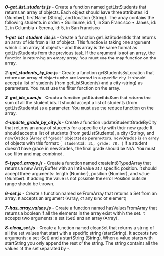 _**0-get_list_students.js**_ - Create a function named getListStudents that returns an array of objects.
Each object should have three attributes: id (Number), firstName (String), and location (String).
The array contains the following students in order:
    • Guillaume, id: 1, in San Francisco
    • James, id: 2, in Columbia
    • Serena, id: 5, in San Francisco

_**1-get_list_student_ids.js**_ - Create a function getListStudentIds that returns an array of ids from a list of object.
This function is taking one argument which is an array of objects - and this array is the same format as getListStudents from the previous task.
If the argument is not an array, the function is returning an empty array.
You must use the map function on the array.

_**2-get_students_by_loc.js**_ - Create a function getStudentsByLocation that returns an array of objects who are located in a specific city.
It should accept a list of students (from getListStudents) and a city (string) as parameters.
You must use the filter function on the array.

**_3-get_ids_sum.js_**  - Create a function getStudentIdsSum that returns the sum of all the student ids.
It should accept a list of students (from getListStudents) as a parameter.
You must use the reduce function on the array.

**_4-update_grade_by_city.js_** - Create a function updateStudentGradeByCity that returns an array of students for a specific city with their new grade
It should accept a list of students (from getListStudents), a city (String), and newGrades (Array of “grade” objects) as parameters.
newGrades is an array of objects with this format:
`{
studentId: 31,
grade: 78,
}`
If a student doesn’t have grade in newGrades, the final grade should be N/A.
You must use filter and map combined.

**_5-typed_arrays.js_** - Create a function named createInt8TypedArray that returns a new ArrayBuffer with an Int8 value at a specific position.
It should accept three arguments: length (Number), position (Number), and value (Number).
If adding the value is not possible the error Position outside range should be thrown.


**_6-set.js_** - Create a function named setFromArray that returns a Set from an array.
It accepts an argument (Array, of any kind of element)

**_7-has_array_values.js_** - Create a function named hasValuesFromArray that returns a boolean if all the elements in the array exist within the set.
It accepts two arguments: a set (Set) and an array (Array).

**_8-clean_set.js_** - Create a function named cleanSet that returns a string of all the set values that start with a specific string (startString).
It accepts two arguments: a set (Set) and a startString (String).
When a value starts with startString you only append the rest of the string. The string contains all the values of the set separated by -.